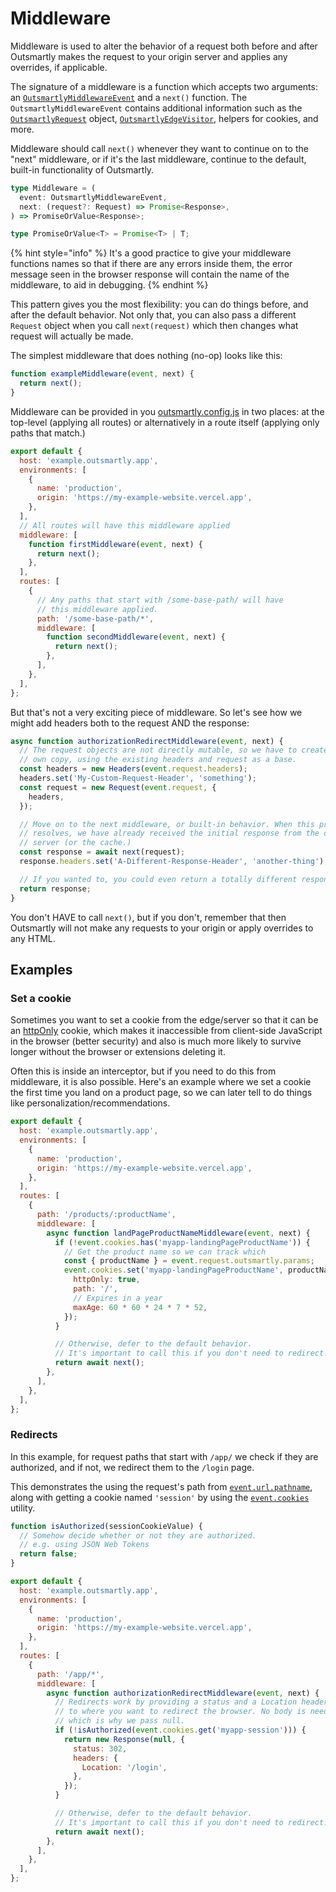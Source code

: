 # Middleware

Middleware is used to alter the behavior of a request both before and after Outsmartly makes the request to your origin server and applies any overrides, if applicable.

The signature of a middleware is a function which accepts two arguments: an [`OutsmartlyMiddlewareEvent`](reference-guide/OutsmartlyMiddlewareEvent.md) and a `next()` function. The `OutsmartlyMiddlewareEvent` contains additional information such as the [`OutsmartlyRequest`](reference-guide/outsmartlyrequest.md) object, [`OutsmartlyEdgeVisitor`](reference-guide/OutsmartlyEdgeVisitor.md), helpers for cookies, and more.

Middleware should call `next()` whenever they want to continue on to the "next" middleware, or if it's the last middleware, continue to the default, built-in functionality of Outsmartly.

```typescript
type Middleware = (
  event: OutsmartlyMiddlewareEvent,
  next: (request?: Request) => Promise<Response>,
) => PromiseOrValue<Response>;

type PromiseOrValue<T> = Promise<T> | T;
```

{% hint style="info" %}
It's a good practice to give your middleware functions names so that if there are any errors inside them, the error message seen in the browser response will contain the name of the middleware, to aid in debugging.
{% endhint %}

This pattern gives you the most flexibility: you can do things before, and after the default behavior. Not only that, you can also pass a different `Request` object when you call `next(request)` which then changes what request will actually be made.

The simplest middleware that does nothing \(no-op\) looks like this:

```javascript
function exampleMiddleware(event, next) {
  return next();
}
```

Middleware can be provided in you [outsmartly.config.js](reference-guide/outsmartly.config.js.md) in two places: at the top-level \(applying all routes\) or alternatively in a route itself \(applying only paths that match.\)

```javascript
export default {
  host: 'example.outsmartly.app',
  environments: [
    {
      name: 'production',
      origin: 'https://my-example-website.vercel.app',
    },
  ],
  // All routes will have this middleware applied
  middleware: [
    function firstMiddleware(event, next) {
      return next();
    },
  ],
  routes: [
    {
      // Any paths that start with /some-base-path/ will have
      // this middleware applied.
      path: '/some-base-path/*',
      middleware: [
        function secondMiddleware(event, next) {
          return next();
        },
      ],
    },
  ],
};
```

But that's not a very exciting piece of middleware. So let's see how we might add headers both to the request AND the response:

```javascript
async function authorizationRedirectMiddleware(event, next) {
  // The request objects are not directly mutable, so we have to create our
  // own copy, using the existing headers and request as a base.
  const headers = new Headers(event.request.headers);
  headers.set('My-Custom-Request-Header', 'something');
  const request = new Request(event.request, {
    headers,
  });

  // Move on to the next middleware, or built-in behavior. When this promise
  // resolves, we have already received the initial response from the origin
  // server (or the cache.)
  const response = await next(request);
  response.headers.set('A-Different-Response-Header', 'another-thing');

  // If you wanted to, you could even return a totally different response.
  return response;
}
```

You don't HAVE to call `next()`, but if you don't, remember that then Outsmartly will not make any requests to your origin or apply overrides to any HTML.

## Examples

### Set a cookie

Sometimes you want to set a cookie from the edge/server so that it can be an [httpOnly](https://developer.mozilla.org/en-US/docs/Web/HTTP/Cookies#restrict_access_to_cookies) cookie, which makes it inaccessible from client-side JavaScript in the browser \(better security\) and also is much more likely to survive longer without the browser or extensions deleting it.

Often this is inside an interceptor, but if you need to do this from middleware, it is also possible. Here's an example where we set a cookie the first time you land on a product page, so we can later tell to do things like personalization/recommendations.

```javascript
export default {
  host: 'example.outsmartly.app',
  environments: [
    {
      name: 'production',
      origin: 'https://my-example-website.vercel.app',
    },
  ],
  routes: [
    {
      path: '/products/:productName',
      middleware: [
        async function landPageProductNameMiddleware(event, next) {
          if (!event.cookies.has('myapp-landingPageProductName')) {
            // Get the product name so we can track which
            const { productName } = event.request.outsmartly.params;
            event.cookies.set('myapp-landingPageProductName', productName, {
              httpOnly: true,
              path: '/',
              // Expires in a year
              maxAge: 60 * 60 * 24 * 7 * 52,
            });
          }

          // Otherwise, defer to the default behavior.
          // It's important to call this if you don't need to redirect!
          return await next();
        },
      ],
    },
  ],
};
```

### Redirects

In this example, for request paths that start with `/app/` we check if they are authorized, and if not, we redirect them to the `/login` page.

This demonstrates the using the request's path from [`event.url.pathname`](reference-guide/outsmartlyevent.md), along with getting a cookie named `'session'` by using the [`event.cookies`](reference-guide/outsmartlycookies.md) utility.

```javascript
function isAuthorized(sessionCookieValue) {
  // Somehow decide whether or not they are authorized.
  // e.g. using JSON Web Tokens
  return false;
}

export default {
  host: 'example.outsmartly.app',
  environments: [
    {
      name: 'production',
      origin: 'https://my-example-website.vercel.app',
    },
  ],
  routes: [
    {
      path: '/app/*',
      middleware: [
        async function authorizationRedirectMiddleware(event, next) {
          // Redirects work by providing a status and a Location header
          // to where you want to redirect the browser. No body is needed,
          // which is why we pass null.
          if (!isAuthorized(event.cookies.get('myapp-session'))) {
            return new Response(null, {
              status: 302,
              headers: {
                Location: '/login',
              },
            });
          }

          // Otherwise, defer to the default behavior.
          // It's important to call this if you don't need to redirect!
          return await next();
        },
      ],
    },
  ],
};
```

